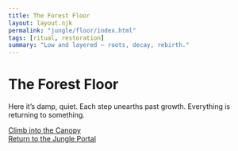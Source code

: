 ```yaml
---
title: The Forest Floor
layout: layout.njk
permalink: "jungle/floor/index.html"
tags: [ritual, restoration]
summary: "Low and layered — roots, decay, rebirth."
---
```


# The Forest Floor

Here it’s damp, quiet. Each step unearths past growth. Everything is returning to something.

[Climb into the Canopy](/jungle/canopy/)  
[Return to the Jungle Portal](/jungle/welcome/)